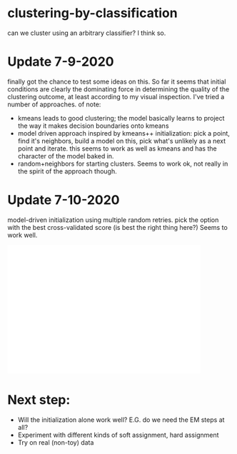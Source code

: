 # clustering-by-classification
can we cluster using an arbitrary classifier? I think so.

# Update 7-9-2020
finally got the chance to test some ideas on this. So far it seems that initial conditions are clearly the dominating force in determining the quality of the clustering outcome, at least according to my visual inspection. I've tried a number of approaches. of note:
- kmeans leads to good clustering; the model basically learns to project the way it makes decision boundaries onto kmeans
- model driven approach inspired by kmeans++ initialization: pick a point, find it's neighbors, build a model on this, pick what's unlikely as a next point and iterate. this seems to work as well as kmeans and has the character of the model baked in. 
- random+neighbors for starting clusters. Seems to work ok, not really in the spirit of the approach though. 

# Update 7-10-2020
model-driven initialization using multiple random retries. pick the option with the best cross-validated score (is best the right thing here?) Seems to work well. 

![Toy Clustering Example](docs/cbc_example.png)

# Next step:
- Will the initialization alone work well? E.G. do we need the EM steps at all? 
- Experiment with different kinds of soft assignment, hard assignment
- Try on real (non-toy) data 
